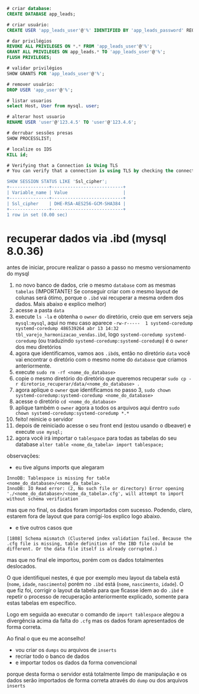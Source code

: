 ```sql
# criar database:
CREATE DATABASE app_leads;

# criar usuário:
CREATE USER 'app_leads_user'@'%' IDENTIFIED BY 'app_leads_password' REQUIRE SSL;

# dar privilégios
REVOKE ALL PRIVILEGES ON *.* FROM 'app_leads_user'@'%';
GRANT ALL PRIVILEGES ON app_leads.* TO 'app_leads_user'@'%';
FLUSH PRIVILEGES;

# validar privilégios
SHOW GRANTS FOR 'app_leads_user'@'%';

# remover usuário:
DROP USER 'app_user'@'%';

# listar usuarios
select Host, User from mysql. user;

# alterar host usuario
RENAME USER 'user'@'123.4.5' TO 'user'@'123.4.6';

# derrubar sessões presas
SHOW PROCESSLIST;

# localize os IDS
KILL id;

# Verifying that a Connection is Using TLS
# You can verify that a connection is using TLS by checking the connection's Ssl_cipher status variable. If it is non-empty, then the connection is using TLS. For example:

SHOW SESSION STATUS LIKE 'Ssl_cipher';
+---------------+---------------------------+
| Variable_name | Value                     |
+---------------+---------------------------+
| Ssl_cipher    | DHE-RSA-AES256-GCM-SHA384 |
+---------------+---------------------------+
1 row in set (0.00 sec)
```


# recuperar dados via .ibd (mysql 8.0.36)

antes de iniciar, procure realizar o passo a passo no mesmo versionamento do mysql

1. no novo banco de dados, crie o mesmo `database` com as mesmas `tabelas` (IMPORTANTE! Se conseguir criar com o mesmo layout de colunas será ótimo, porque o `.ibd` vai recuperar a mesma ordem dos dados. Mais abaixo e explico melhor)
2. acesse a pasta `data`
3. execute `ls -la` e obtenha o `owner` do diretório, creio que em servers seja `mysql:mysql`, aqui no meu caso aparece `-rw-r-----  1 systemd-coredump systemd-coredump 486539264 abr 13 14:32 tbl_varejo_harmonizacao_vendas.ibd`, logo `systemd-coredump systemd-coredump` (ou traduzindo `systemd-coredump:systemd-coredump`) é o `owner` dos meu diretórios
4. agora que identificamos, vamos aos `.ibd`s, então no diretório `data` você vai encontrar o diretório com o mesmo nome do `database` que criamos anteriormente.
5. execute `sudo rm -rf <nome_do_database>`
6. copie o mesmo diretório do diretório que queremos recuperar `sudo cp -r diretorio_recuperar/data/<nome_do_database> .`
7. agora aplique o `owner` que identificamos no passo 3, `sudo chown systemd-coredump:systemd-coredump <nome_do_database>`
8. acesse o diretório `cd <nome_do_database>`
9. aplique também o `owner` agora a todos os arquivos aqui dentro `sudo chown systemd-coredump:systemd-coredump *.*`
10. feito! reinicie o servidor
11. depois de reiniciado acesse o seu front end (estou usando o dbeaver) e execute `use mysql;`
12. agora você irá importar o `tablespace` para todas as tabelas do seu database `alter table <nome_da_tabela> import tablespace;`

observações:
- eu tive alguns imports que alegaram 
```
InnoDB: Tablespace is missing for table <nome_do_database>/<nome_da_tabela>.
InnoDB: IO Read error: (2, No such file or directory) Error opening './<nome_do_database>/<nome_da_tabela>.cfg', will attempt to import without schema verification
```
mas que no final, os dados foram importados com sucesso. Podendo, claro, estarem fora de layout que para corrigí-los explico logo abaixo.

- e tive outros casos que
```
[1808] Schema mismatch (Clustered index validation failed. Because the .cfg file is missing, table definition of the IBD file could be different. Or the data file itself is already corrupted.)
```
mas que no final ele importou, porém com os dados totalmentes deslocados.

O que identifiquei nestes, é que por exemplo meu layout da tabela está (`nome`, `idade`, `nascimento`) porém no `.ibd` está (`nome`, `nascimento`, `idade`). O que fiz foi, corrigir o layout da tabela para que ficasse idem ao do `.ibd` e repetir o processo de recuperação anteriormente explicado, somente para estas tabelas em específico.

Logo em seguida ao executar o comando de `import tablespace` alegou a divergência acima da falta do `.cfg` mas os dados foram apresentados de forma correta.

Ao final o que eu me aconselho!

- vou criar os `dumps` ou arquivos de `inserts`
- recriar todo o banco de dados
- e importar todos os dados da forma convencional

porque desta forma o servidor está totalmente limpo de manipulação e os dados serão importados de forma correta através do `dump` ou dos arquivos `inserts`





